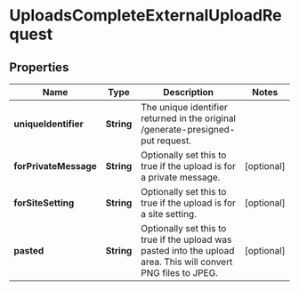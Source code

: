 

# UploadsCompleteExternalUploadRequest


## Properties

| Name | Type | Description | Notes |
|------------ | ------------- | ------------- | -------------|
|**uniqueIdentifier** | **String** | The unique identifier returned in the original /generate-presigned-put request. |  |
|**forPrivateMessage** | **String** | Optionally set this to true if the upload is for a private message. |  [optional] |
|**forSiteSetting** | **String** | Optionally set this to true if the upload is for a site setting. |  [optional] |
|**pasted** | **String** | Optionally set this to true if the upload was pasted into the upload area. This will convert PNG files to JPEG. |  [optional] |



